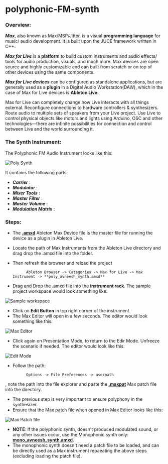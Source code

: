 # polyphonic-FM-synth
### Overview:

***Max***, also known as Max/MSP/Jitter, is a visual **programming language** for music/ audio development. It is built upon the JUCE framework written in C++.

***Max for Live*** is a **platform** to build custom instruments and audio effects/ tools for audio production, visuals, and much more. Max devices are open source and highly customizable and can built from scratch or on top of other devices using the same components.

***Max for Live devices*** can be configured as standalone applications, but are generally used as a **plugin** in a Digital Audio Workstation(DAW), which in the case of Max for Live devices is **Ableton Live**.

Max for Live can completely change how Live interacts with all things external. Reconfigure connections to hardware controllers & synthesizers. Route audio to multiple sets of speakers from your Live project. Use Live to control physical objects like motors and lights using Arduino, OSC and other technologies—there are infinite possibilities for connection and control between Live and the world surrounding it.

### The Synth Instrument:

The Polyphonic FM Audio Instrument looks like this:

![Poly Synth](https://user-images.githubusercontent.com/110298158/183830142-34f4615b-fae8-46a6-9ded-6807e003d5e4.png)

It contains the following parts:

- ***Carrier*** :
- ***Modulator*** :
- ***Mixer Tools*** :
- ***Master Filter*** :
- ***Master Volume*** :
- ***Modulation Matrix*** :

### Steps:

- The [**.amxd**](https://github.com/av-neesh/polyphonic-FM-synth/blob/main/poly_avneesh_synth.amxd) Ableton Max Device file is the master file for running the device as a plugin in Ableton Live.
- Locate the path of Max Instruments from the Ableton Live directory and drag drop the .amxd file into the folder.
- Then refresh the browser and reload the project

            Ableton Browser -> Categories -> Max for Live -> Max Instrument -> **poly_avneesh_synth.amxd**
            
- Drag and Drop the .amxd file into the **instrument rack**. The sample project workspace would look something like:

![Sample workspace](https://user-images.githubusercontent.com/110298158/183826747-2ecc340b-e646-4acf-a2ca-0377612c144c.png)

- Click on **Edit Button** in top right corner of the instrument.
- The Max Editor will open in a few seconds. The editor would look something like this:

![Max Editor](https://user-images.githubusercontent.com/110298158/183827300-d455aa23-cb86-4a45-93a9-8b750fbd000f.png)

- Click again on Presentation Mode, to return to the Edir Mode. Unfreeze the scenario if needed. The editor would look like this:

![Edit Mode](https://user-images.githubusercontent.com/110298158/183827635-452f7a20-d9f6-471e-9143-58563b83352e.png)

- Follow the path:
            
            Options -> File Preferences -> userpath

, note the path into the file explorer and paste the [**.maxpat**](https://github.com/av-neesh/polyphonic-FM-synth/blob/main/poly_avneesh_patch.maxpat) Max patch file into the directory.
- The previous step is very important to ensure polyphony in the synthesizer.
- Ensure that the Max patch file when opened in Max Editor looks like this:

![Max Patch file](https://user-images.githubusercontent.com/110298158/183829022-4c22c59a-64ca-4854-b289-1b43a68b997d.png)

- **NOTE**: If the polyphonic synth, doesn't produced modulated sound, or any other issues occur, use the Monophonic synth only: [**mono_avneesh_synth.amxd**](https://github.com/av-neesh/polyphonic-FM-synth/blob/main/mono_avneesh_synth.amxd).
- The monophonic synth doesn't need a patch file to be loaded, and can be directly used as a Max instrument repaeating the above steps (excluding loading the patch file).
